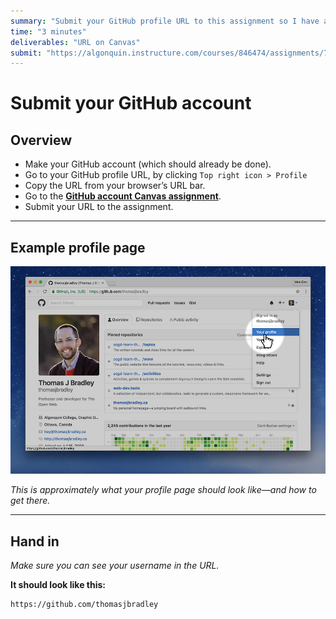 ```yaml
---
summary: "Submit your GitHub profile URL to this assignment so I have a record of it—and for marks."
time: "3 minutes"
deliverables: "URL on Canvas"
submit: "https://algonquin.instructure.com/courses/846474/assignments/7453796"
---
```


# Submit your GitHub account

## Overview

- Make your GitHub account (which should already be done).
- Go to your GitHub profile URL, by clicking `Top right icon > Profile`
- Copy the URL from your browser’s URL bar.
- Go to the [**GitHub account Canvas assignment**](https://algonquin.instructure.com/courses/822869/assignments/7418666).
- Submit your URL to the assignment.

---

## Example profile page

![](profile.jpg)

*This is approximately what your profile page should look like—and how to get there.*

---

## Hand in

*Make sure you can see your username in the URL.*

**It should look like this:**

```
https://github.com/thomasjbradley
```
